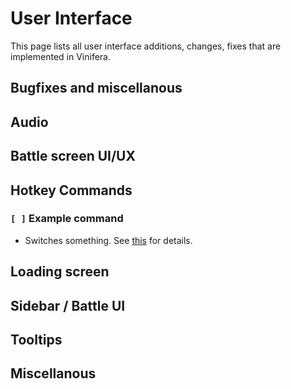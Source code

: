 # User Interface

This page lists all user interface additions, changes, fixes that are implemented in Vinifera.

## Bugfixes and miscellanous

## Audio

## Battle screen UI/UX

## Hotkey Commands

### `[ ]` Example command

- Switches something. See [this](somewhere) for details.

## Loading screen

## Sidebar / Battle UI

## Tooltips

## Miscellanous

